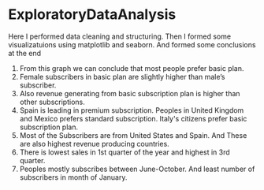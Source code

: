 # ExploratoryDataAnalysis
Here I performed data cleaning and structuring. Then I formed some visualizatuions using matplotlib and seaborn. And formed some conclusions at the end

1. From this graph we can conclude that most people prefer basic plan.
2. Female subscribers in basic plan are slightly higher than male’s subscriber.
3. Also revenue generating from basic subscription plan is higher than other subscriptions.
4. Spain is leading in premium subscription. Peoples in United Kingdom and Mexico prefers standard subscription. Italy's citizens prefer basic subscription plan.
5. Most of the Subscribers are from United States and Spain. And These are also highest revenue producing countries.
6. There is lowest sales in 1st quarter of the year and highest in 3rd quarter.
7. Peoples mostly subscribes between June-October. And least number of subscribers in month of January.
